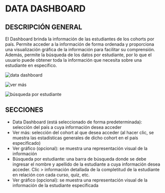 # DATA DASHBOARD

## DESCRIPCIÓN GENERAL

El Dashboard brinda la información de las estudiantes de los cohorts por país. Permite acceder a la información de forma ordenada y proporciona una visualización gráfica de la información para facilitar su comprensión. Además, permite la búsqueda de los datos por estudiante, por lo que el usuario puede obtener toda la información que necesita sobre una estudiante en específico.

![data dashboard](https://imageshack.com/a/img924/5309/te9NoX.jpg)

![ver más](https://imageshack.com/a/img922/3059/WRSQQw.jpg)


![búsqueda por estudiante](https://imageshack.com/a/img921/1568/yTQ32h.jpg)


## SECCIONES

+ Data Dashboard (está seleccionado de forma predeterminada): selección del país a cuya información desea acceder
+ Ver más: selección del cohort al que desea acceder (al hacer clic, se muestra las estadísticas generales de dicho cohort en el país especificado)
+ Ver gráfico (opcional): se muestra una representación visual de la información
+ Búsqueda por estudiante: una barra de búsqueda donde se debe ingresar el nombre y apellido de la estudiante a cuya información desea acceder. Clic > información detallada de la completitud de la estudiante en relación con cada curso, quiz, etc.
+ Ver gráfico (opcional): se muestra una representación visual de la información de la estudiante especificada



          

